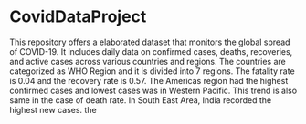 # CovidDataProject
This repository offers a elaborated dataset that monitors the global spread of COVID-19. It includes daily data on confirmed cases, deaths, recoveries, and active cases across various countries and regions.
The countries are categorized as WHO Region and it is divided into 7 regions. The fatality rate is 0.04 and the recovery rate is 0.57. The Americas region had the highest confirmed cases and lowest cases was in Western Pacific. This trend is also same in the case of death rate. In South East Area, India recorded the highest new cases. the 
